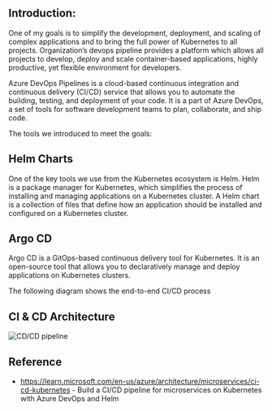 <!-- # Chapter 3: Azure DevOps -->

## Introduction:

One of my goals is to simplify the development, deployment, and scaling of complex applications and to bring the full power of Kubernetes to all projects. Organization’s devops pipeline provides a platform which allows all projects to develop, deploy and scale container-based applications, highly productive, yet flexible environment for developers.

Azure DevOps Pipelines is a cloud-based continuous integration and continuous delivery (CI/CD) service that allows you to automate the building, testing, and deployment of your code. It is a part of Azure DevOps, a set of tools for software development teams to plan, collaborate, and ship code.

The tools we introduced to meet the goals:

## Helm Charts

One of the key tools we use from the Kubernetes ecosystem is Helm. Helm is a package manager for Kubernetes, which simplifies the process of installing and managing applications on a Kubernetes cluster. A Helm chart is a collection of files that define how an application should be installed and configured on a Kubernetes cluster.

## Argo CD

Argo CD is a GitOps-based continuous delivery tool for Kubernetes. It is an open-source tool that allows you to declaratively manage and deploy applications on Kubernetes clusters.

The following diagram shows the end-to-end CI/CD process

## CI & CD Architecture

<IMG  src="https://learn.microsoft.com/en-us/azure/architecture/microservices/images/aks-cicd-flow.png"  alt="CD/CD pipeline"/>


## Reference

- https://learn.microsoft.com/en-us/azure/architecture/microservices/ci-cd-kubernetes - Build a CI/CD pipeline for microservices on Kubernetes with Azure DevOps and Helm
